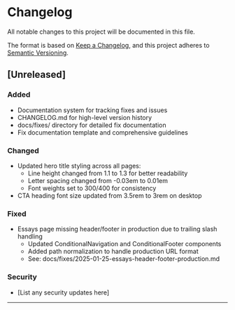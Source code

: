 # Changelog

All notable changes to this project will be documented in this file.

The format is based on [Keep a Changelog](https://keepachangelog.com/en/1.0.0/),
and this project adheres to [Semantic Versioning](https://semver.org/spec/v2.0.0.html).

## [Unreleased]

### Added
- Documentation system for tracking fixes and issues
- CHANGELOG.md for high-level version history
- docs/fixes/ directory for detailed fix documentation
- Fix documentation template and comprehensive guidelines

### Changed
- Updated hero title styling across all pages:
  - Line height changed from 1.1 to 1.3 for better readability
  - Letter spacing changed from -0.03em to 0.01em
  - Font weights set to 300/400 for consistency
- CTA heading font size updated from 3.5rem to 3rem on desktop

### Fixed
- Essays page missing header/footer in production due to trailing slash handling
  - Updated ConditionalNavigation and ConditionalFooter components
  - Added path normalization to handle production URL format
  - See: docs/fixes/2025-01-25-essays-header-footer-production.md

### Security
- [List any security updates here]

---

<!-- Template for new versions:
## [X.Y.Z] - YYYY-MM-DD

### Added
- New features that were added

### Changed
- Changes in existing functionality

### Deprecated
- Features that will be removed in future versions

### Removed
- Features that were removed

### Fixed
- Any bug fixes

### Security
- Security updates or vulnerability fixes
-->